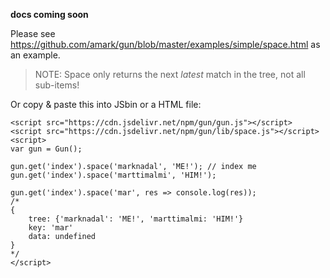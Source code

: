 **docs coming soon**

Please see https://github.com/amark/gun/blob/master/examples/simple/space.html as an example.

> NOTE: Space only returns the next *latest* match in the tree, not all sub-items!

Or copy & paste this into JSbin or a HTML file:

```
<script src="https://cdn.jsdelivr.net/npm/gun/gun.js"></script>
<script src="https://cdn.jsdelivr.net/npm/gun/lib/space.js"></script>
<script>
var gun = Gun();

gun.get('index').space('marknadal', 'ME!'); // index me
gun.get('index').space('marttimalmi', 'HIM!');

gun.get('index').space('mar', res => console.log(res));
/*
{
	tree: {'marknadal': 'ME!', 'marttimalmi: 'HIM!'}
	key: 'mar'
	data: undefined
}
*/
</script>
```